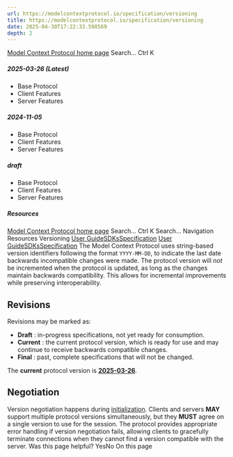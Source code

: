 ```yaml
---
url: https://modelcontextprotocol.io/specification/versioning
title: https://modelcontextprotocol.io/specification/versioning
date: 2025-04-30T17:22:33.598569
depth: 2
---
```


[Model Context Protocol home page](https://modelcontextprotocol.io/)
Search...
Ctrl K
##### 2025-03-26 (Latest)
  * Base Protocol
  * Client Features
  * Server Features


##### 2024-11-05
  * Base Protocol
  * Client Features
  * Server Features


##### draft
  * Base Protocol
  * Client Features
  * Server Features


##### Resources


[Model Context Protocol home page](https://modelcontextprotocol.io/)
Search...
Ctrl K
Search...
Navigation
Resources
Versioning
[User Guide](https://modelcontextprotocol.io/introduction)[SDKs](https://modelcontextprotocol.io/sdk/java/mcp-overview)[Specification](https://modelcontextprotocol.io/specification/2025-03-26)
[User Guide](https://modelcontextprotocol.io/introduction)[SDKs](https://modelcontextprotocol.io/sdk/java/mcp-overview)[Specification](https://modelcontextprotocol.io/specification/2025-03-26)
The Model Context Protocol uses string-based version identifiers following the format `YYYY-MM-DD`, to indicate the last date backwards incompatible changes were made.
The protocol version will _not_ be incremented when the protocol is updated, as long as the changes maintain backwards compatibility. This allows for incremental improvements while preserving interoperability.
## Revisions
Revisions may be marked as:
  * **Draft** : in-progress specifications, not yet ready for consumption.
  * **Current** : the current protocol version, which is ready for use and may continue to receive backwards compatible changes.
  * **Final** : past, complete specifications that will not be changed.


The **current** protocol version is [**2025-03-26**](https://modelcontextprotocol.io/specification/2025-03-26).
## Negotiation
Version negotiation happens during [initialization](https://modelcontextprotocol.io/specification/2025-03-26/basic/lifecycle#initialization). Clients and servers **MAY** support multiple protocol versions simultaneously, but they **MUST** agree on a single version to use for the session.
The protocol provides appropriate error handling if version negotiation fails, allowing clients to gracefully terminate connections when they cannot find a version compatible with the server.
Was this page helpful?
YesNo
On this page



